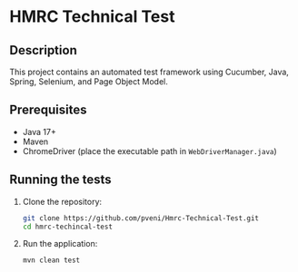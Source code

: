 # HMRC Technical Test

## Description

This project contains an automated test framework using Cucumber, Java, Spring, Selenium, and Page Object Model.

## Prerequisites

- Java 17+
- Maven
- ChromeDriver (place the executable path in `WebDriverManager.java`)

## Running the tests

1. Clone the repository:
   ```sh
   git clone https://github.com/pveni/Hmrc-Technical-Test.git
   cd hmrc-techincal-test

2. Run the application:
   ```sh
   mvn clean test